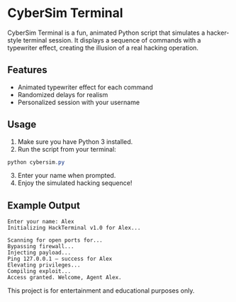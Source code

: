# CyberSim Terminal

CyberSim Terminal is a fun, animated Python script that simulates a hacker-style terminal session. It displays a sequence of commands with a typewriter effect, creating the illusion of a real hacking operation.

## Features

- Animated typewriter effect for each command
- Randomized delays for realism
- Personalized session with your username

## Usage

1. Make sure you have Python 3 installed.
2. Run the script from your terminal:

```powershell
python cybersim.py
```

3. Enter your name when prompted.
4. Enjoy the simulated hacking sequence!

## Example Output

```
Enter your name: Alex
Initializing HackTerminal v1.0 for Alex...

Scanning for open ports for...
Bypassing firewall...
Injecting payload...
Ping 127.0.0.1 — success for Alex
Elevating privileges...
Compiling exploit...
Access granted. Welcome, Agent Alex.
```


This project is for entertainment and educational purposes only.
